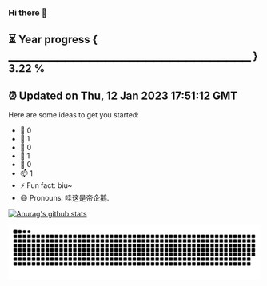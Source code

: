 ### Hi there 👋
⏳ Year progress { ▁▁▁▁▁▁▁▁▁▁▁▁▁▁▁▁▁▁▁▁▁▁▁▁▁▁▁▁▁▁ } 3.22 %
---
⏰ Updated on Thu, 12 Jan 2023 17:51:12 GMT
---

Here are some ideas to get you started:

- 🔭 0
- 🌱 1
- 👯 0
- 🤔 1
- 💬 0
- 📫 1
- ⚡ Fun fact: biu~
- 😄 Pronouns: 哇这是帝企鹅.

[![Anurag's github stats](https://github-readme-stats.vercel.app/api?username=zhaoguohao)](https://github.com/anuraghazra/github-readme-stats)

![](https://raw.githubusercontent.com/zhaoguohao/zhaoguohao/master/assets/github-contribution-grid-snake.svg)

